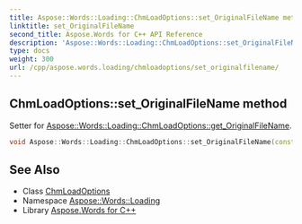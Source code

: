 ```yaml
---
title: Aspose::Words::Loading::ChmLoadOptions::set_OriginalFileName method
linktitle: set_OriginalFileName
second_title: Aspose.Words for C++ API Reference
description: 'Aspose::Words::Loading::ChmLoadOptions::set_OriginalFileName method. Setter for Aspose::Words::Loading::ChmLoadOptions::get_OriginalFileName in C++.'
type: docs
weight: 300
url: /cpp/aspose.words.loading/chmloadoptions/set_originalfilename/
---
```

## ChmLoadOptions::set_OriginalFileName method


Setter for [Aspose::Words::Loading::ChmLoadOptions::get_OriginalFileName](../get_originalfilename/).

```cpp
void Aspose::Words::Loading::ChmLoadOptions::set_OriginalFileName(const System::String &value)
```

## See Also

* Class [ChmLoadOptions](../)
* Namespace [Aspose::Words::Loading](../../)
* Library [Aspose.Words for C++](../../../)
